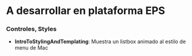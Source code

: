 # A desarrollar en plataforma EPS

### Controles, Styles
- **IntroToStylingAndTemplating**: Muestra un listbox animado al estilo de menu de Mac